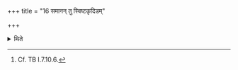 +++
title = "16 समानन् तु स्विष्टकृदिडम्"

+++

<details><summary>थिते</summary>

16. The Sviṣṭakr̥t and Iḍā (of these offerings should be) common.[^1]  

[^1]: Cf. TB I.7.10.6. 
</details>
